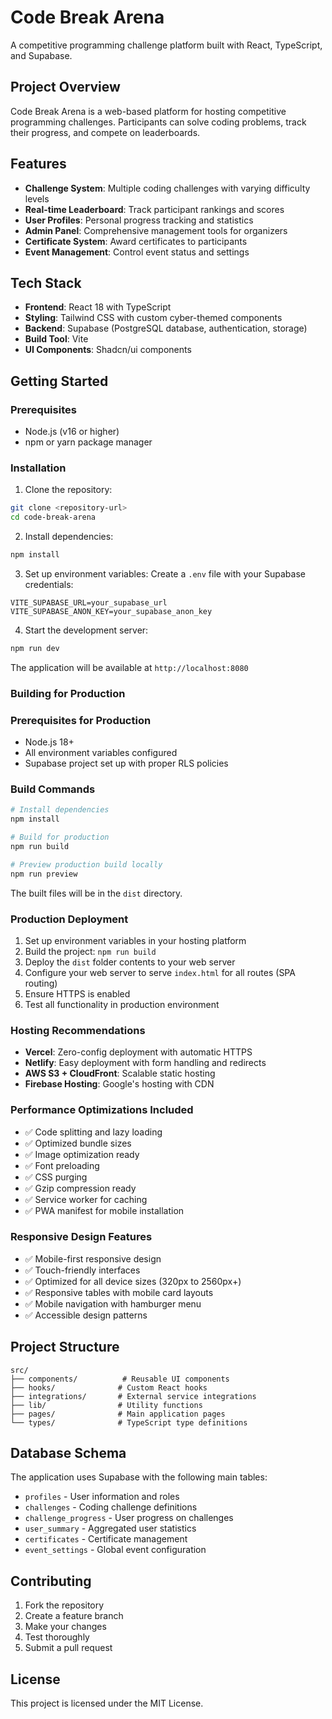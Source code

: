 # Code Break Arena

A competitive programming challenge platform built with React, TypeScript, and Supabase.

## Project Overview

Code Break Arena is a web-based platform for hosting competitive programming challenges. Participants can solve coding problems, track their progress, and compete on leaderboards.

## Features

- **Challenge System**: Multiple coding challenges with varying difficulty levels
- **Real-time Leaderboard**: Track participant rankings and scores
- **User Profiles**: Personal progress tracking and statistics
- **Admin Panel**: Comprehensive management tools for organizers
- **Certificate System**: Award certificates to participants
- **Event Management**: Control event status and settings

## Tech Stack

- **Frontend**: React 18 with TypeScript
- **Styling**: Tailwind CSS with custom cyber-themed components
- **Backend**: Supabase (PostgreSQL database, authentication, storage)
- **Build Tool**: Vite
- **UI Components**: Shadcn/ui components

## Getting Started

### Prerequisites

- Node.js (v16 or higher)
- npm or yarn package manager

### Installation

1. Clone the repository:
```bash
git clone <repository-url>
cd code-break-arena
```

2. Install dependencies:
```bash
npm install
```

3. Set up environment variables:
Create a `.env` file with your Supabase credentials:
```
VITE_SUPABASE_URL=your_supabase_url
VITE_SUPABASE_ANON_KEY=your_supabase_anon_key
```

4. Start the development server:
```bash
npm run dev
```

The application will be available at `http://localhost:8080`

### Building for Production

### Prerequisites for Production
- Node.js 18+ 
- All environment variables configured
- Supabase project set up with proper RLS policies

### Build Commands
```bash
# Install dependencies
npm install

# Build for production
npm run build

# Preview production build locally
npm run preview
```

The built files will be in the `dist` directory.

### Production Deployment
1. Set up environment variables in your hosting platform
2. Build the project: `npm run build`
3. Deploy the `dist` folder contents to your web server
4. Configure your web server to serve `index.html` for all routes (SPA routing)
5. Ensure HTTPS is enabled
6. Test all functionality in production environment

### Hosting Recommendations
- **Vercel**: Zero-config deployment with automatic HTTPS
- **Netlify**: Easy deployment with form handling and redirects
- **AWS S3 + CloudFront**: Scalable static hosting
- **Firebase Hosting**: Google's hosting with CDN

### Performance Optimizations Included
- ✅ Code splitting and lazy loading
- ✅ Optimized bundle sizes
- ✅ Image optimization ready
- ✅ Font preloading
- ✅ CSS purging
- ✅ Gzip compression ready
- ✅ Service worker for caching
- ✅ PWA manifest for mobile installation

### Responsive Design Features
- ✅ Mobile-first responsive design
- ✅ Touch-friendly interfaces
- ✅ Optimized for all device sizes (320px to 2560px+)
- ✅ Responsive tables with mobile card layouts
- ✅ Mobile navigation with hamburger menu
- ✅ Accessible design patterns

## Project Structure

```
src/
├── components/          # Reusable UI components
├── hooks/              # Custom React hooks
├── integrations/       # External service integrations
├── lib/                # Utility functions
├── pages/              # Main application pages
└── types/              # TypeScript type definitions
```

## Database Schema

The application uses Supabase with the following main tables:
- `profiles` - User information and roles
- `challenges` - Coding challenge definitions
- `challenge_progress` - User progress on challenges
- `user_summary` - Aggregated user statistics
- `certificates` - Certificate management
- `event_settings` - Global event configuration

## Contributing

1. Fork the repository
2. Create a feature branch
3. Make your changes
4. Test thoroughly
5. Submit a pull request

## License

This project is licensed under the MIT License.